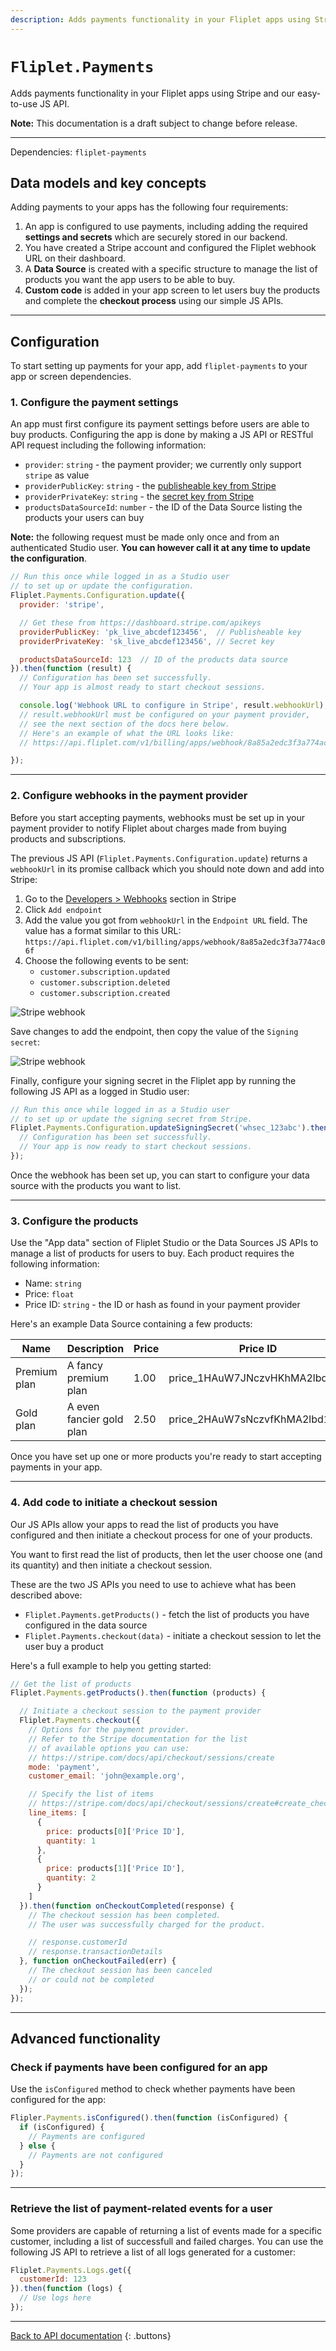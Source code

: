 ```yaml
---
description: Adds payments functionality in your Fliplet apps using Stripe and our easy-to-use JS API.
---
```


# `Fliplet.Payments`

Adds payments functionality in your Fliplet apps using Stripe and our easy-to-use JS API.

<p class="warning"><strong>Note:</strong> This documentation is a draft subject to change before release.</p>

---

Dependencies: `fliplet-payments`

## Data models and key concepts

Adding payments to your apps has the following four requirements:

1. An app is configured to use payments, including adding the required **settings and secrets** which are securely stored in our backend.
2. You have created a Stripe account and configured the Fliplet webhook URL on their dashboard.
3. A **Data Source** is created with a specific structure to manage the list of products you want the app users to be able to buy.
4. **Custom code** is added in your app screen to let users buy the products and complete the **checkout process** using our simple JS APIs.

---

## Configuration

To start setting up payments for your app, add `fliplet-payments` to your app or screen dependencies.

### 1. Configure the payment settings

An app must first configure its payment settings before users are able to buy products. Configuring the app is done by making a JS API or RESTful API request including the following information:

- `provider`: `string` - the payment provider; we currently only support `stripe` as value
- `providerPublicKey`: `string` - the [publisheable key from Stripe](https://dashboard.stripe.com/apikeys)
- `providerPrivateKey`: `string` - the [secret key from Stripe](https://dashboard.stripe.com/apikeys)
- `productsDataSourceId`: `number` - the ID of the Data Source listing the products your users can buy

<p class="quote"><strong>Note:</strong> the following request must be made only once and from an authenticated Studio user. <strong>You can however call it at any time to update the configuration</strong>.</p>

```js
// Run this once while logged in as a Studio user
// to set up or update the configuration.
Fliplet.Payments.Configuration.update({
  provider: 'stripe',

  // Get these from https://dashboard.stripe.com/apikeys
  providerPublicKey: 'pk_live_abcdef123456',  // Publisheable key
  providerPrivateKey: 'sk_live_abcdef123456', // Secret key

  productsDataSourceId: 123  // ID of the products data source
}).then(function (result) {
  // Configuration has been set successfully.
  // Your app is almost ready to start checkout sessions.

  console.log('Webhook URL to configure in Stripe', result.webhookUrl);
  // result.webhookUrl must be configured on your payment provider,
  // see the next section of the docs here below.
  // Here's an example of what the URL looks like:
  // https://api.fliplet.com/v1/billing/apps/webhook/8a85a2edc3f3a774ac06f

});
```

---

### 2. Configure webhooks in the payment provider

Before you start accepting payments, webhooks must be set up in your payment provider to notify Fliplet about charges made from buying products and subscriptions.

The previous JS API (`Fliplet.Payments.Configuration.update`) returns a `webhookUrl` in its promise callback which you should note down and add into Stripe:

1. Go to the [Developers > Webhooks](https://dashboard.stripe.com/webhooks) section in Stripe
2. Click `Add endpoint`
3. Add the value you got from `webhookUrl` in the `Endpoint URL` field. The value has a format similar to this URL: `https://api.fliplet.com/v1/billing/apps/webhook/8a85a2edc3f3a774ac06f`
4. Choose the following events to be sent:
    - `customer.subscription.updated`
    - `customer.subscription.deleted`
    - `customer.subscription.created`

![Stripe webhook](../assets/img/stripe-webhook.png)


Save changes to add the endpoint, then copy the value of the `Signing secret`:

![Stripe webhook](../assets/img/stripe-secret.png)

Finally, configure your signing secret in the Fliplet app by running the following JS API as a logged in Studio user:

```js
// Run this once while logged in as a Studio user
// to set up or update the signing secret from Stripe.
Fliplet.Payments.Configuration.updateSigningSecret('whsec_123abc').then(function () {
  // Configuration has been set successfully.
  // Your app is now ready to start checkout sessions.
});
```

Once the webhook has been set up, you can start to configure your data source with the products you want to list.

---

### 3. Configure the products

Use the "App data" section of Fliplet Studio or the Data Sources JS APIs to manage a list of products for users to buy. Each product requires the following information:

- Name: `string`
- Price: `float`
- Price ID: `string` - the ID or hash as found in your payment provider

Here's an example Data Source containing a few products:

| Name         | Description              | Price | Price ID                            |
|--------------|--------------------------|-------|-------------------------------------|
| Premium plan | A fancy premium plan     | 1.00  | price_1HAuW7JNczvHKhMA2lbd8xjs      |
| Gold plan    | A even fancier gold plan | 2.50  | price_2HAuW7sNczvfKhMA2lbd1xjx      |

Once you have set up one or more products you're ready to start accepting payments in your app.

---

### 4. Add code to initiate a checkout session

Our JS APIs allow your apps to read the list of products you have configured and then initiate a checkout process for one of your products.

You want to first read the list of products, then let the user choose one (and its quantity) and then initiate a checkout session.

These are the two JS APIs you need to use to achieve what has been described above:

- `Fliplet.Payments.getProducts()` - fetch the list of products you have configured in the data source
- `Fliplet.Payments.checkout(data)` - initiate a checkout session to let the user buy a product

Here's a full example to help you getting started:

```js
// Get the list of products
Fliplet.Payments.getProducts().then(function (products) {

  // Initiate a checkout session to the payment provider
  Fliplet.Payments.checkout({
    // Options for the payment provider.
    // Refer to the Stripe documentation for the list
    // of available options you can use:
    // https://stripe.com/docs/api/checkout/sessions/create
    mode: 'payment',
    customer_email: 'john@example.org',

    // Specify the list of items
    // https://stripe.com/docs/api/checkout/sessions/create#create_checkout_session-line_items
    line_items: [
      {
        price: products[0]['Price ID'],
        quantity: 1
      },
      {
        price: products[1]['Price ID'],
        quantity: 2
      }
    ]
  }).then(function onCheckoutCompleted(response) {
    // The checkout session has been completed.
    // The user was successfully charged for the product.

    // response.customerId
    // response.transactionDetails
  }, function onCheckoutFailed(err) {
    // The checkout session has been canceled
    // or could not be completed
  });
});
```

---

## Advanced functionality

### Check if payments have been configured for an app

Use the `isConfigured` method to check whether payments have been configured for the app:

```js
Flipler.Payments.isConfigured().then(function (isConfigured) {
  if (isConfigured) {
    // Payments are configured
  } else {
    // Payments are not configured
  }
});
```

---

### Retrieve the list of payment-related events for a user

Some providers are capable of returning a list of events made for a specific customer, including a list of successfull and failed charges. You can use the following JS API to retrieve a list of all logs generated for a customer:

```js
Fliplet.Payments.Logs.get({
  customerId: 123
}).then(function (logs) {
  // Use logs here
});
```

---

[Back to API documentation](../API-Documentation.md)
{: .buttons}